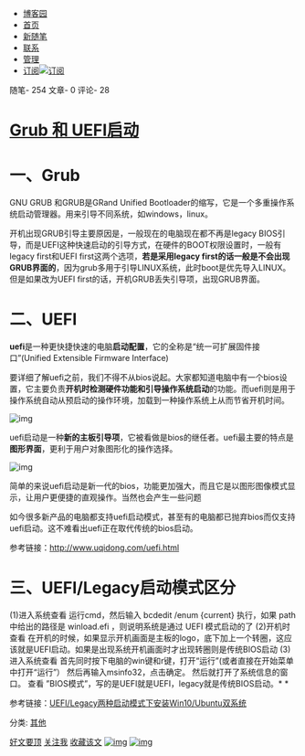 - [博客园](https://www.cnblogs.com/)
- [首页](https://www.cnblogs.com/tanrong/)
- [新随笔](https://i.cnblogs.com/EditPosts.aspx?opt=1)
- [联系](https://msg.cnblogs.com/send/RongT)
- [管理](https://i.cnblogs.com/)
- [订阅](javascript:void(0))[![订阅](https://www.cnblogs.com/skins/banlieue13/images/xml.gif)](https://www.cnblogs.com/tanrong/rss/)

随笔- 254 文章- 0 评论- 28 

# [Grub 和 UEFI启动](https://www.cnblogs.com/tanrong/p/7764285.html)

# 一、Grub

 

GNU GRUB 和GRUB是GRand Unified Bootloader的缩写，它是一个多重操作系统启动管理器。用来引导不同系统，如windows，linux。

开机出现GRUB引导主要原因是，一般现在的电脑现在都不再是legacy BIOS引导，而是UEFI这种快速启动的引导方式，在硬件的BOOT权限设置时，一般有legacy first和UEFI first这两个选项，**若是采用legacy first的话一般是不会出现GRUB界面的**，因为grub多用于引导LINUX系统，此时boot是优先导入LINUX。但是如果改为UEFI first的话，开机GRUB丢失引导项，出现GRUB界面。

 

 

# **二、UEFI**

**uefi**是一种更快捷快速的电脑**启动配置**，它的全称是“统一可扩展固件接口”(Unified Extensible Firmware Interface)

 

要详细了解uefi之前，我们不得不从bios说起。大家都知道电脑中有一个bios设置，它主要负责**开机时检测硬件功能和引导操作系统启动**的功能。而uefi则是用于操作系统自动从预启动的操作环境，加载到一种操作系统上从而节省开机时间。

![img](https://images2017.cnblogs.com/blog/1152413/201710/1152413-20171031224642388-563403799.png)

 

uefi启动是一种**新的主板引导项**，它被看做是bios的继任者。uefi最主要的特点是**图形界面**，更利于用户对象图形化的操作选择。

 ![img](https://images2017.cnblogs.com/blog/1152413/201710/1152413-20171031224750576-1795258646.png)

 

简单的来说uefi启动是新一代的bios，功能更加强大，而且它是以图形图像模式显示，让用户更便捷的直观操作。当然也会产生一些问题

 

如今很多新产品的电脑都支持uefi启动模式，甚至有的电脑都已抛弃bios而仅支持uefi启动。这不难看出uefi正在取代传统的bios启动。

 

参考链接：http://www.uqidong.com/uefi.html

 

# 三、UEFI/Legacy启动模式区分

(1)进入系统查看
运行cmd，然后输入 bcdedit /enum {current} 执行，如果 path 中给出的路径是 winload.efi ，则说明系统是通过 UEFI 模式启动的了
(2)开机时查看
在开机的时候，如果显示开机画面是主板的logo，底下加上一个转圈，这应该就是UEFI启动。如果是出现系统开机画面时才出现转圈则是传统BIOS启动
(3)进入系统查看
首先同时按下电脑的win键和r键，打开“运行”(或者直接在开始菜单中打开“运行”）
然后再输入msinfo32，点击确定。
然后就打开了系统信息的窗口。
查看 ”BIOS模式”，写的是UEFI就是UEFI，legacy就是传统BIOS启动。*
*

 

参考链接：[UEFI/Legacy两种启动模式下安装Win10/Ubuntu双系统](https://blog.csdn.net/GJXS2017/article/details/80296267)

 

 

分类: [其他](https://www.cnblogs.com/tanrong/category/1003900.html)

[好文要顶](javascript:void(0);) [关注我](javascript:void(0);) [收藏该文](javascript:void(0);) [![img](https://common.cnblogs.com/images/icon_weibo_24.png)](javascript:void(0);) [![img](https://common.cnblogs.com/images/wechat.png)](javascript:void(0);)